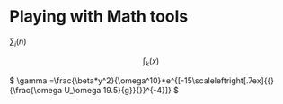 # Playing with Math tools

$\sum_{i} (n)$

$$
\int_{k} (x)
$$

$ \gamma =\frac{\beta*y^2}{\omega^10}*e^{[-15\scaleleftright[.7ex]{\{}{\frac{\omega U_\omega 19.5}{g}}{\}}^{-4}]} $
